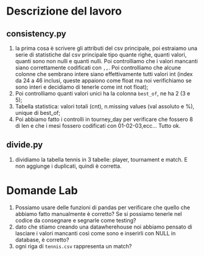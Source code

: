 # Descrizione del lavoro

## consistency.py
1. la prima cosa è scrivere gli attributi del csv principale, poi estraiamo una serie di statistiche dal csv principale tipo quante righe, quanti valori, quanti sono non nulli e quanti nulli. Poi controlliamo che i valori mancanti siano correttamente codificati con `,,`. Poi controlliamo che alcune colonne che sembrano intere siano effettivamente tutti valori int (index da 24 a 46 inclusi, queste appaiono come float ma noi verifichiamo se sono interi e decidiamo di tenerle come int not float);
2. Poi controlliamo quanti valori unici ha la colonna `best_of`, ne ha 2 (3 e 5);
3. Tabella statistica: valori totali (cnt), n.missing values (val assoluto e %), unique di best_of;
4. Poi abbiamo fatto i controlli in tourney_day per verificare che fossero 8 di len e che i mesi fossero codificati con 01-02-03,ecc... Tutto ok.

## divide.py
1. dividiamo la tabella tennis in 3 tabelle: player, tournament e match. E non aggiunge i duplicati, quindi è corretta.

# Domande Lab

1. Possiamo usare delle funzioni di pandas per verificare che quello che abbiamo fatto manualmente è corretto? Se si possiamo tenerle nel codice da consegnare e segnarle come testing?
2. dato che stiamo creando una datawherehouse noi abbiamo pensato di lasciare i valori mancanti così come sono e inserirli con NULL in database, è corretto?
3. ogni riga di `tennis.csv` rappresenta un match?

